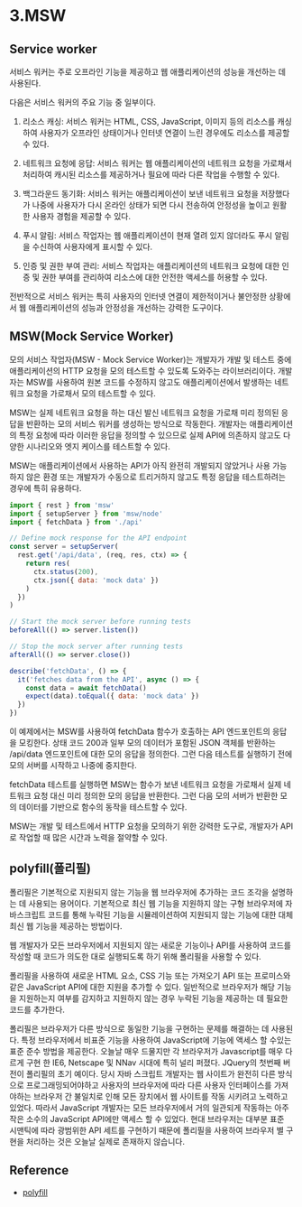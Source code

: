 # 3.MSW

## Service worker

서비스 워커는 주로 오프라인 기능을 제공하고 웹 애플리케이션의 성능을 개선하는 데 사용된다.

다음은 서비스 워커의 주요 기능 중 일부이다.

1. 리소스 캐싱: 서비스 워커는 HTML, CSS, JavaScript, 이미지 등의 리소스를 캐싱하여 사용자가 오프라인 상태이거나 인터넷 연결이 느린 경우에도 리소스를 제공할 수 있다.

2. 네트워크 요청에 응답: 서비스 워커는 웹 애플리케이션의 네트워크 요청을 가로채서 처리하여 캐시된 리소스를 제공하거나 필요에 따라 다른 작업을 수행할 수 있다.

3. 백그라운드 동기화: 서비스 워커는 애플리케이션이 보낸 네트워크 요청을 저장했다가 나중에 사용자가 다시 온라인 상태가 되면 다시 전송하여 안정성을 높이고 원활한 사용자 경험을 제공할 수 있다.

4. 푸시 알림: 서비스 작업자는 웹 애플리케이션이 현재 열려 있지 않더라도 푸시 알림을 수신하여 사용자에게 표시할 수 있다.

5. 인증 및 권한 부여 관리: 서비스 작업자는 애플리케이션의 네트워크 요청에 대한 인증 및 권한 부여를 관리하여 리소스에 대한 안전한 액세스를 허용할 수 있다.

전반적으로 서비스 워커는 특히 사용자의 인터넷 연결이 제한적이거나 불안정한 상황에서 웹 애플리케이션의 성능과 안정성을 개선하는 강력한 도구이다.

## MSW(Mock Service Worker)

모의 서비스 작업자(MSW - Mock Service Worker)는 개발자가 개발 및 테스트 중에 애플리케이션의 HTTP 요청을 모의 테스트할 수 있도록 도와주는 라이브러리이다.
개발자는 MSW를 사용하여 원본 코드를 수정하지 않고도 애플리케이션에서 발생하는 네트워크 요청을 가로채서 모의 테스트할 수 있다.

MSW는 실제 네트워크 요청을 하는 대신 발신 네트워크 요청을 가로채 미리 정의된 응답을 반환하는 모의 서비스 워커를 생성하는 방식으로 작동한다.
개발자는 애플리케이션의 특정 요청에 따라 이러한 응답을 정의할 수 있으므로 실제 API에 의존하지 않고도 다양한 시나리오와 엣지 케이스를 테스트할 수 있다.

MSW는 애플리케이션에서 사용하는 API가 아직 완전히 개발되지 않았거나 사용 가능하지 않은 환경 또는 개발자가 수동으로 트리거하지 않고도 특정 응답을 테스트하려는 경우에 특히 유용하다.

```js
import { rest } from 'msw'
import { setupServer } from 'msw/node'
import { fetchData } from './api'

// Define mock response for the API endpoint
const server = setupServer(
  rest.get('/api/data', (req, res, ctx) => {
    return res(
      ctx.status(200),
      ctx.json({ data: 'mock data' })
    )
  })
)

// Start the mock server before running tests
beforeAll(() => server.listen())

// Stop the mock server after running tests
afterAll(() => server.close())

describe('fetchData', () => {
  it('fetches data from the API', async () => {
    const data = await fetchData()
    expect(data).toEqual({ data: 'mock data' })
  })
})
```

이 예제에서는 MSW를 사용하여 fetchData 함수가 호출하는 API 엔드포인트의 응답을 모킹한다.
상태 코드 200과 일부 모의 데이터가 포함된 JSON 객체를 반환하는 /api/data 엔드포인트에 대한 모의 응답을 정의한다.
그런 다음 테스트를 실행하기 전에 모의 서버를 시작하고 나중에 중지한다.

fetchData 테스트를 실행하면 MSW는 함수가 보낸 네트워크 요청을 가로채서 실제 네트워크 요청 대신 미리 정의한 모의 응답을 반환한다.
그런 다음 모의 서버가 반환한 모의 데이터를 기반으로 함수의 동작을 테스트할 수 있다.

MSW는 개발 및 테스트에서 HTTP 요청을 모의하기 위한 강력한 도구로, 개발자가 API로 작업할 때 많은 시간과 노력을 절약할 수 있다.

## polyfill(폴리필)

폴리필은 기본적으로 지원되지 않는 기능을 웹 브라우저에 추가하는 코드 조각을 설명하는 데 사용되는 용어이다.
기본적으로 최신 웹 기능을 지원하지 않는 구형 브라우저에 자바스크립트 코드를 통해 누락된 기능을 시뮬레이션하여 지원되지 않는 기능에 대한 대체 최신 웹 기능을 제공하는 방법이다.

웹 개발자가 모든 브라우저에서 지원되지 않는 새로운 기능이나 API를 사용하여 코드를 작성할 때 코드가 의도한 대로 실행되도록 하기 위해 폴리필을 사용할 수 있다.

폴리필을 사용하여 새로운 HTML 요소, CSS 기능 또는 가져오기 API 또는 프로미스와 같은 JavaScript API에 대한 지원을 추가할 수 있다.
일반적으로 브라우저가 해당 기능을 지원하는지 여부를 감지하고 지원하지 않는 경우 누락된 기능을 제공하는 데 필요한 코드를 추가한다.

폴리필은 브라우저가 다른 방식으로 동일한 기능을 구현하는 문제를 해결하는 데 사용된다.
특정 브라우저에서 비표준 기능을 사용하여 JavaScript에 기능에 액세스 할 수있는 표준 준수 방법을 제공한다.
오늘날 매우 드물지만 각 브라우저가 Javascript를 매우 다르게 구현 한 IE6, Netscape 및 NNav 시대에 특히 널리 퍼졌다.
JQuery의 첫번째 버전이 폴리필의 초기 예이다.
당시 자바 스크립트 개발자는 웹 사이트가 완전히 다른 방식으로 프로그래밍되어야하고 사용자의 브라우저에 따라 다른 사용자 인터페이스를 가져야하는 브라우저 간 불일치로 인해 모든 장치에서 웹 사이트를 작동 시키려고 노력하고 있었다.
따라서 JavaScript 개발자는 모든 브라우저에서 거의 일관되게 작동하는 아주 작은 소수의 JavaScript API에만 액세스 할 수 있었다.
현대 브라우저는 대부분 표준 시맨틱에 따라 광범위한 API 세트를 구현하기 때문에 폴리필을 사용하여 브라우저 별 구현을 처리하는 것은 오늘날 실제로 존재하지 않습니다.

## Reference

- [polyfill](https://developer.mozilla.org/ko/docs/Glossary/Polyfill)
